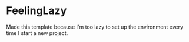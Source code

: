 # FeelingLazy
Made this template because I'm too lazy to set up the environment every time I start a new project.
